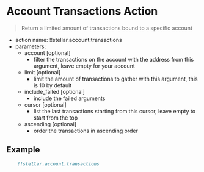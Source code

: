 # Account Transactions Action

> Return a limited amount of transactions bound to a specific account

- action name: !!stellar.account.transactions
- parameters:
  - account [optional]
    - filter the transactions on the account with the address from this argument, leave empty for your account
  - limit [optional]
    - limit the amount of transactions to gather with this argument, this is 10 by default
  - include_failed [optional]
    - include the failed arguments
  - cursor [optional]
    - list the last transactions starting from this cursor, leave empty to start from the top
  - ascending [optional]
    - order the transactions in ascending order

## Example

```md
    !!stellar.account.transactions
```

